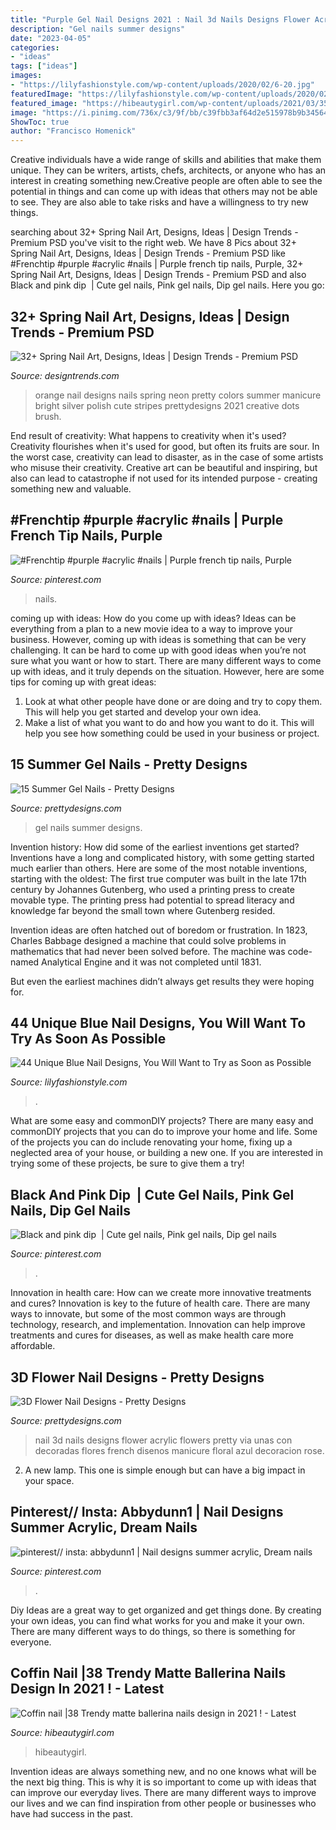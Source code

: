 ```yaml
---
title: "Purple Gel Nail Designs 2021 : Nail 3d Nails Designs Flower Acrylic Flowers Pretty Via Unas Con Decoradas Flores French Disenos Manicure Floral Azul Decoracion Rose"
description: "Gel nails summer designs"
date: "2023-04-05"
categories:
- "ideas"
tags: ["ideas"]
images:
- "https://lilyfashionstyle.com/wp-content/uploads/2020/02/6-20.jpg"
featuredImage: "https://lilyfashionstyle.com/wp-content/uploads/2020/02/6-20.jpg"
featured_image: "https://hibeautygirl.com/wp-content/uploads/2021/03/35-5.jpg"
image: "https://i.pinimg.com/736x/c3/9f/bb/c39fbb3af64d2e515978b9b34564b2f1.jpg"
ShowToc: true
author: "Francisco Homenick"
---
```



Creative individuals have a wide range of skills and abilities that make them unique. They can be writers, artists, chefs, architects, or anyone who has an interest in creating something new.Creative people are often able to see the potential in things and can come up with ideas that others may not be able to see. They are also able to take risks and have a willingness to try new things.

	

		
searching about 32+ Spring Nail Art, Designs, Ideas | Design Trends - Premium PSD you've visit to the right web. We have 8 Pics about 32+ Spring Nail Art, Designs, Ideas | Design Trends - Premium PSD like #Frenchtip #purple #acrylic #nails | Purple french tip nails, Purple, 32+ Spring Nail Art, Designs, Ideas | Design Trends - Premium PSD and also Black and pink dip ️ | Cute gel nails, Pink gel nails, Dip gel nails. Here you go:
		
    
## 32+ Spring Nail Art, Designs, Ideas | Design Trends - Premium PSD

<img loading=lazy src="https://images.designtrends.com/wp-content/uploads/2015/10/30130114/Spring-Nail-Designs39-643x1024.jpg" onerror="this.onerror=null;this.src='https://tse3.mm.bing.net/th?id=OIP.LNn6BqzqCRMxDNspCHrw7AHaLy&amp;pid=15.1';" alt="32+ Spring Nail Art, Designs, Ideas | Design Trends - Premium PSD">

_Source: designtrends.com_

>orange nail designs nails spring neon pretty colors summer manicure bright silver polish cute stripes prettydesigns 2021 creative dots brush. 

	

End result of creativity: What happens to creativity when it's used?
Creativity flourishes when it's used for good, but often its fruits are sour. In the worst case, creativity can lead to disaster, as in the case of some artists who misuse their creativity. Creative art can be beautiful and inspiring, but also can lead to catastrophe if not used for its intended purpose - creating something new and valuable.

    
## #Frenchtip #purple #acrylic #nails | Purple French Tip Nails, Purple

<img loading=lazy src="https://i.pinimg.com/736x/f9/42/55/f94255ae7da3de22203564c0195a0d82--purple-acrylic-nails-french-tip-nails.jpg" onerror="this.onerror=null;this.src='https://tse4.mm.bing.net/th?id=OIP.xxM62WMkA__C8w5iKBtE0wHaM8&amp;pid=15.1';" alt="#Frenchtip #purple #acrylic #nails | Purple french tip nails, Purple">

_Source: pinterest.com_

>nails. 

	

coming up with ideas: How do you come up with ideas?
Ideas can be everything from a plan to a new movie idea to a way to improve your business. However, coming up with ideas is something that can be very challenging. It can be hard to come up with good ideas when you’re not sure what you want or how to start. There are many different ways to come up with ideas, and it truly depends on the situation. However, here are some tips for coming up with great ideas: 
1. Look at what other people have done or are doing and try to copy them. This will help you get started and develop your own idea. 
2. Make a list of what you want to do and how you want to do it. This will help you see how something could be used in your business or project. 

    
## 15 Summer Gel Nails - Pretty Designs

<img loading=lazy src="https://www.prettydesigns.com/wp-content/uploads/2014/07/Pretty-Gel-Nails.jpg" onerror="this.onerror=null;this.src='https://tse3.mm.bing.net/th?id=OIP.3g0jgPTI7vuY8WvC-db2pQHaHb&amp;pid=15.1';" alt="15 Summer Gel Nails - Pretty Designs">

_Source: prettydesigns.com_

>gel nails summer designs. 

	

Invention history: How did some of the earliest inventions get started?
Inventions have a long and complicated history, with some getting started much earlier than others. Here are some of the most notable inventions, starting with the oldest:
The first true computer was built in the late 17th century by Johannes Gutenberg, who used a printing press to create movable type. The printing press had potential to spread literacy and knowledge far beyond the small town where Gutenberg resided.

Invention ideas are often hatched out of boredom or frustration. In 1823, Charles Babbage designed a machine that could solve problems in mathematics that had never been solved before. The machine was code-named Analytical Engine and it was not completed until 1831.

But even the earliest machines didn’t always get results they were hoping for.

    
## 44 Unique Blue Nail Designs, You Will Want To Try As Soon As Possible

<img loading=lazy src="https://lilyfashionstyle.com/wp-content/uploads/2020/02/6-20.jpg" onerror="this.onerror=null;this.src='https://tse3.mm.bing.net/th?id=OIP.6XWEIwzvB5SbJDo0wrXKMwHaKm&amp;pid=15.1';" alt="44 Unique Blue Nail Designs, You Will Want to Try as Soon as Possible">

_Source: lilyfashionstyle.com_

>. 

	

What are some easy and commonDIY projects?
There are many easy and commonDIY projects that you can do to improve your home and life. Some of the projects you can do include renovating your home, fixing up a neglected area of your house, or building a new one. If you are interested in trying some of these projects, be sure to give them a try!

    
## Black And Pink Dip ️ | Cute Gel Nails, Pink Gel Nails, Dip Gel Nails

<img loading=lazy src="https://i.pinimg.com/736x/84/b1/39/84b139a686d88fc26ae4e6a047754c52.jpg" onerror="this.onerror=null;this.src='https://tse2.mm.bing.net/th?id=OIP.AjhKl3DgLz4J-7ClgiaLdgHaJ3&amp;pid=15.1';" alt="Black and pink dip ️ | Cute gel nails, Pink gel nails, Dip gel nails">

_Source: pinterest.com_

>. 

	

Innovation in health care: How can we create more innovative treatments and cures?
Innovation is key to the future of health care. There are many ways to innovate, but some of the most common ways are through technology, research, and implementation. Innovation can help improve treatments and cures for diseases, as well as make health care more affordable.

    
## 3D Flower Nail Designs - Pretty Designs

<img loading=lazy src="http://www.prettydesigns.com/wp-content/uploads/2014/07/Blue-Nails1.jpg" onerror="this.onerror=null;this.src='https://tse1.mm.bing.net/th?id=OIP.eZvL7tmTXA7OdjUkIRRcqAHaJ4&amp;pid=15.1';" alt="3D Flower Nail Designs - Pretty Designs">

_Source: prettydesigns.com_

>nail 3d nails designs flower acrylic flowers pretty via unas con decoradas flores french disenos manicure floral azul decoracion rose. 

	

2. A new lamp. This one is simple enough but can have a big impact in your space.

    
## Pinterest// Insta: Abbydunn1 | Nail Designs Summer Acrylic, Dream Nails

<img loading=lazy src="https://i.pinimg.com/736x/c3/9f/bb/c39fbb3af64d2e515978b9b34564b2f1.jpg" onerror="this.onerror=null;this.src='https://tse3.mm.bing.net/th?id=OIP.nFwgQX4GmQgMCjDXk6UtogHaJf&amp;pid=15.1';" alt="pinterest// insta: abbydunn1 | Nail designs summer acrylic, Dream nails">

_Source: pinterest.com_

>. 

	

Diy Ideas are a great way to get organized and get things done. By creating your own ideas, you can find what works for you and make it your own. There are many different ways to do things, so there is something for everyone.

    
## Coffin Nail |38 Trendy Matte Ballerina Nails Design In 2021 ! - Latest

<img loading=lazy src="https://hibeautygirl.com/wp-content/uploads/2021/03/35-5.jpg" onerror="this.onerror=null;this.src='https://tse3.mm.bing.net/th?id=OIP.lzKY4UXA3EMc4F3ynUTIPwHaJr&amp;pid=15.1';" alt="Coffin nail |38 Trendy matte ballerina nails design in 2021 ! - Latest">

_Source: hibeautygirl.com_

>hibeautygirl. 

	

Invention ideas are always something new, and no one knows what will be the next big thing. This is why it is so important to come up with ideas that can improve our everyday lives. There are many different ways to improve our lives and we can find inspiration from other people or businesses who have had success in the past.

